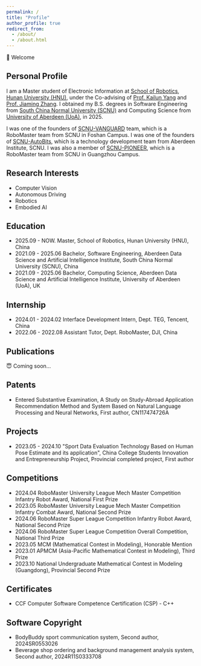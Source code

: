 ```yaml
---
permalink: /
title: "Profile"
author_profile: true
redirect_from: 
  - /about/
  - /about.html
---
```


👋 Welcome

## Personal Profile

I am a Master student of Electronic Information at [School of Robotics](http://robotics.hnu.edu.cn/), [Hunan University (HNU)](http://www.hnu.edu.cn/), under the Co-advising of [Prof. Kailun Yang](https://yangkailun.com/) and [Prof. Jiaming Zhang](https://jamycheung.github.io/). I obtained my B.S. degrees in Software Engineering from [South China Normal University (SCNU)](http://www.scnu.edu.cn/) and Computing Science from [University of Aberdeen (UoA)](https://www.abdn.ac.uk/), in 2025.

I was one of the founders of [SCNU-VANGUARD](https://github.com/SCNU-Vanguard/) team, which is a RoboMaster team from SCNU in Foshan Campus. I was one of the founders of [SCNU-AutoBits](https://github.com/SCNUAutoPtr/), which is a technology development team from Aberdeen Institute, SCNU. I was also a member of [SCNU-PIONEER](https://github.com/SCNU-PIONEER/), which is a RoboMaster team from SCNU in Guangzhou Campus.

## Research Interests

- Computer Vision
- Autonomous Driving
- Robotics
- Embodied AI

## Education

- 2025.09 - NOW.    Master, School of Robotics, Hunan University (HNU), China
- 2021.09 - 2025.06 Bachelor, Software Engineering, Aberdeen Data Science and Artificial Intelligence Institute, South China Normal University (SCNU), China
- 2021.09 - 2025.06 Bachelor, Computing Science, Aberdeen Data Science and Artificial Intelligence Institute, University of Aberdeen (UoA), UK

## Internship

- 2024.01 - 2024.02 Interface Development Intern, Dept. TEG, Tencent, China
- 2022.06 - 2022.08 Assistant Tutor, Dept. RoboMaster, DJI, China

## Publications

😇 Coming soon...

## Patents

- Entered Substantive Examination, A Study on Study-Abroad Application Recommendation Method and System Based on Natural Language Processing and Neural Networks, First author, CN117474726A

## Projects

- 2023.05 - 2024.10 "Sport Data Evaluation Technology Based on Human Pose Estimate and its application", China College Students Innovation and Entrepreneurship Project, Provincial completed project, First author

## Competitions

- 2024.04 RoboMaster University League Mech Master Competition Infantry Robot Award, National First Prize
- 2023.05 RoboMaster University League Mech Master Competition Infantry Combat Award, National Second Prize
- 2024.06 RoboMaster Super League Competition Infantry Robot Award, National Second Prize
- 2024.06 RoboMaster Super League Competition Overall Competition, National Third Prize
- 2023.05 MCM (Mathematical Contest in Modeling), Honorable Mention
- 2023.01 APMCM (Asia-Pacific Mathematical Contest in Modeling), Third Prize
- 2023.10 National Undergraduate Mathematical Contest in Modeling (Guangdong), Provincial Second Prize

## Certificates

- CCF Computer Software Competence Certification (CSP) - C++

## Software Copyright

- BodyBuddy sport communication system, Second author, 2024SR0553026
- Beverage shop ordering and background management analysis system, Second author, 2024R11S0333708
